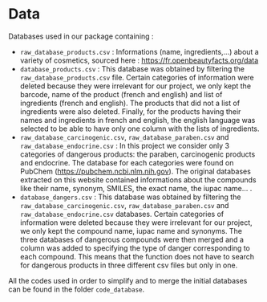 # Data 

Databases used in our package containing : 
- `raw_database_products.csv` :  Informations (name, ingredients,...) about a variety of cosmetics, sourced here : https://fr.openbeautyfacts.org/data
- `database_products.csv` : This database was obtained by filtering the `raw_database_products.csv` file. Certain categories of information were deleted because they were irrelevant for our project, we only kept the barcode, name of the product (french and english) and list of ingredients (french and english). The products that did not a list of ingredients were also deleted. Finally, for the products having their names and ingredients in french and english, the english language was selected to be able to have only one column with the lists of ingredients.
- `raw_database_carcinogenic.csv`, `raw_database_paraben.csv` and `raw_database_endocrine.csv` : In this project we consider only 3 categories of dangerous products: the paraben, carcinogenic products and endocrine. The database for each categories were found on PubChem (https://pubchem.ncbi.nlm.nih.gov). The original databases extracted on this website contained informations about the compounds like their name, synonym, SMILES, the exact name, the iupac name… .
- `database_dangers.csv` : This database was obtained by filtering the `raw_database_carcinogenic.csv`, `raw_database_paraben.csv` and `raw_database_endocrine.csv` databases. Certain categories of information were deleted because they were irrelevant for our project, we only kept the compound name, iupac name and synonyms. The three databases of dangerous compounds were then merged and a column was added to specifying the type of danger corresponding to each compound. This means that the function does not have to search for dangerous products in three different csv files but only in one.

All the codes used in order to simplify and to merge the initial databases can be found in the folder `code_database`.
  


